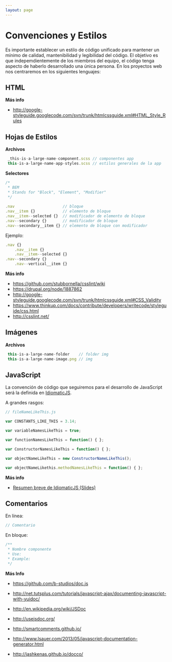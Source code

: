 ```yaml
---
layout: page
---
```


Convenciones y Estilos
======================
Es importante establecer un estilo de código unificado para mantener un mínimo de calidad, mantenibilidad y legibilidad del código. El objetivo es que indepemdientemente de los miembros del equipo, el código tenga aspecto de haberlo desarrollado una única persona.
En los proyectos web nos centraremos en los siguientes lenguajes:

## HTML ##

**Más info**

* http://google-styleguide.googlecode.com/svn/trunk/htmlcssguide.xml#HTML_Style_Rules

## Hojas de Estilos ##

**Archivos**

```javascript
 _this-is-a-large-name-component.scss // componentes app
 this-is-a-large-name-app-styles.scss // estilos generales de la app
```

**Selectores**

```javascript
/*
 * BEM 
 * Stands for "Block", "Element", "Modifier"
 */
 
.nav                     // bloque
.nav__item {}            // elemento de bloque
.nav__item--selected {}  // modificador de elemento de bloque
.nav--secondary {}       // modificador de bloque
.nav--secondary__item {} // elemento de bloque con modificador
```

Ejemplo:

```javascript
.nav {}
    .nav__item {}
    .nav__item--selected {}
.nav--secondary {}
    .nav--vertical__item {}
```

**Más info**

* https://github.com/stubbornella/csslint/wiki
* https://drupal.org/node/1887862
* http://google-styleguide.googlecode.com/svn/trunk/htmlcssguide.xml#CSS_Validity
* https://www.thinkup.com/docs/contribute/developers/writecode/styleguide/css.html
* http://csslint.net/

## Imágenes ##

**Archivos**

```javascript
 this-is-a-large-name-folder    // folder img
 this-is-a-large-name-image.png // img
```

## JavaScript ##

La convención de código que seguiremos para el desarrollo de JavaScript será la definida en [IdiomaticJS](https://github.com/rwaldron/idiomatic.js/).

A grandes rasgos:

```javascript
// fileNameLikeThis.js

var CONSTANTS_LIKE_THIS = 3.14;

var variableNamesLikeThis = true;

var functionNamesLikeThis = function() { };

var ConstructorNamesLikeThis = function() { };

var objectNameLikeThis = new ConstructorNameLikeThis();

var objectNameLikethis.methodNamesLikeThis = function() { };
```

**Más info**

* [Resumen breve de IdiomaticJS (Slides)](http://slid.es/antai/js_con_estilo)

## Comentarios ##

En línea:

```javascript
// Comentario
```

En bloque:

```javascript
/**
 * Nombre componente 
 * Use: 
 * Example:
 */
```

**Más Info**

* https://github.com/b-studios/doc.js
* http://net.tutsplus.com/tutorials/javascript-ajax/documenting-javascript-with-yuidoc/
* http://en.wikipedia.org/wiki/JSDoc
* http://usejsdoc.org/

* http://smartcomments.github.io/
* http://www.lsauer.com/2013/05/javascript-documentation-generator.html
* http://jashkenas.github.io/docco/
